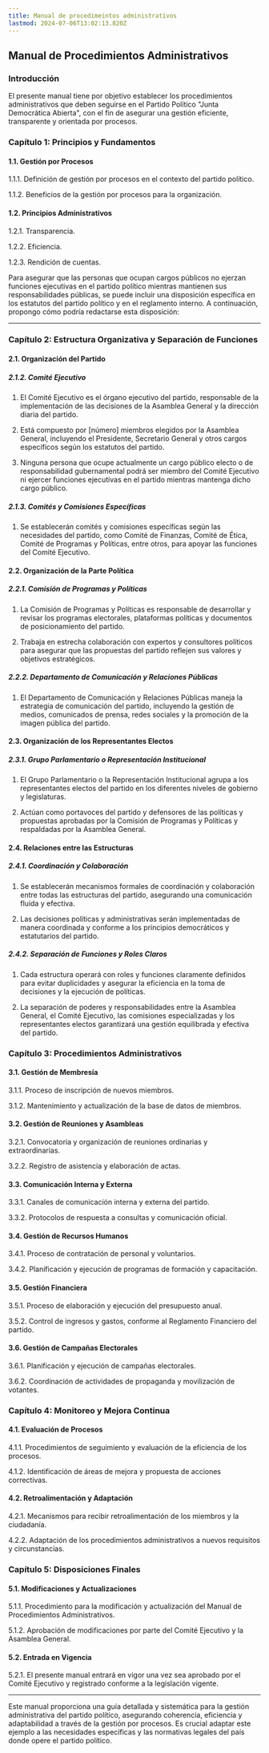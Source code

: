 ```yaml
---
title: Manual de procedimeintos administrativos
lastmod: 2024-07-06T13:02:13.820Z
---
```

## Manual de Procedimientos Administrativos

### Introducción

El presente manual tiene por objetivo establecer los procedimientos administrativos que deben seguirse en el Partido Político "Junta Democrática Abierta", con el fin de asegurar una gestión eficiente, transparente y orientada por procesos.

### Capítulo 1: Principios y Fundamentos

#### 1.1. Gestión por Procesos

1.1.1. Definición de gestión por procesos en el contexto del partido político.
   
1.1.2. Beneficios de la gestión por procesos para la organización.

#### 1.2. Principios Administrativos

1.2.1. Transparencia.
   
1.2.2. Eficiencia.
   
1.2.3. Rendición de cuentas.


Para asegurar que las personas que ocupan cargos públicos no ejerzan funciones ejecutivas en el partido político mientras mantienen sus responsabilidades públicas, se puede incluir una disposición específica en los estatutos del partido político y en el reglamento interno. A continuación, propongo cómo podría redactarse esta disposición:

---

### Capítulo 2: Estructura Organizativa y Separación de Funciones

#### 2.1. Organización del Partido

##### 2.1.2. Comité Ejecutivo

1. El Comité Ejecutivo es el órgano ejecutivo del partido, responsable de la implementación de las decisiones de la Asamblea General y la dirección diaria del partido.
   
2. Está compuesto por [número] miembros elegidos por la Asamblea General, incluyendo el Presidente, Secretario General y otros cargos específicos según los estatutos del partido.

3. Ninguna persona que ocupe actualmente un cargo público electo o de responsabilidad gubernamental podrá ser miembro del Comité Ejecutivo ni ejercer funciones ejecutivas en el partido mientras mantenga dicho cargo público.

##### 2.1.3. Comités y Comisiones Específicas

1. Se establecerán comités y comisiones específicas según las necesidades del partido, como Comité de Finanzas, Comité de Ética, Comité de Programas y Políticas, entre otros, para apoyar las funciones del Comité Ejecutivo.

#### 2.2. Organización de la Parte Política

##### 2.2.1. Comisión de Programas y Políticas

1. La Comisión de Programas y Políticas es responsable de desarrollar y revisar los programas electorales, plataformas políticas y documentos de posicionamiento del partido.
   
2. Trabaja en estrecha colaboración con expertos y consultores políticos para asegurar que las propuestas del partido reflejen sus valores y objetivos estratégicos.

##### 2.2.2. Departamento de Comunicación y Relaciones Públicas

1. El Departamento de Comunicación y Relaciones Públicas maneja la estrategia de comunicación del partido, incluyendo la gestión de medios, comunicados de prensa, redes sociales y la promoción de la imagen pública del partido.

#### 2.3. Organización de los Representantes Electos

##### 2.3.1. Grupo Parlamentario o Representación Institucional

1. El Grupo Parlamentario o la Representación Institucional agrupa a los representantes electos del partido en los diferentes niveles de gobierno y legislaturas.
   
2. Actúan como portavoces del partido y defensores de las políticas y propuestas aprobadas por la Comisión de Programas y Políticas y respaldadas por la Asamblea General.

#### 2.4. Relaciones entre las Estructuras

##### 2.4.1. Coordinación y Colaboración

1. Se establecerán mecanismos formales de coordinación y colaboración entre todas las estructuras del partido, asegurando una comunicación fluida y efectiva.
   
2. Las decisiones políticas y administrativas serán implementadas de manera coordinada y conforme a los principios democráticos y estatutarios del partido.

##### 2.4.2. Separación de Funciones y Roles Claros

1. Cada estructura operará con roles y funciones claramente definidos para evitar duplicidades y asegurar la eficiencia en la toma de decisiones y la ejecución de políticas.
   
2. La separación de poderes y responsabilidades entre la Asamblea General, el Comité Ejecutivo, las comisiones especializadas y los representantes electos garantizará una gestión equilibrada y efectiva del partido.

### Capítulo 3: Procedimientos Administrativos

#### 3.1. Gestión de Membresía

3.1.1. Proceso de inscripción de nuevos miembros.
   
3.1.2. Mantenimiento y actualización de la base de datos de miembros.

#### 3.2. Gestión de Reuniones y Asambleas

3.2.1. Convocatoria y organización de reuniones ordinarias y extraordinarias.

3.2.2. Registro de asistencia y elaboración de actas.

#### 3.3. Comunicación Interna y Externa

3.3.1. Canales de comunicación interna y externa del partido.
   
3.3.2. Protocolos de respuesta a consultas y comunicación oficial.

#### 3.4. Gestión de Recursos Humanos

3.4.1. Proceso de contratación de personal y voluntarios.
   
3.4.2. Planificación y ejecución de programas de formación y capacitación.

#### 3.5. Gestión Financiera

3.5.1. Proceso de elaboración y ejecución del presupuesto anual.
   
3.5.2. Control de ingresos y gastos, conforme al Reglamento Financiero del partido.

#### 3.6. Gestión de Campañas Electorales

3.6.1. Planificación y ejecución de campañas electorales.
   
3.6.2. Coordinación de actividades de propaganda y movilización de votantes.

### Capítulo 4: Monitoreo y Mejora Continua

#### 4.1. Evaluación de Procesos

4.1.1. Procedimientos de seguimiento y evaluación de la eficiencia de los procesos.
   
4.1.2. Identificación de áreas de mejora y propuesta de acciones correctivas.

#### 4.2. Retroalimentación y Adaptación

4.2.1. Mecanismos para recibir retroalimentación de los miembros y la ciudadanía.
   
4.2.2. Adaptación de los procedimientos administrativos a nuevos requisitos y circunstancias.

### Capítulo 5: Disposiciones Finales

#### 5.1. Modificaciones y Actualizaciones

5.1.1. Procedimiento para la modificación y actualización del Manual de Procedimientos Administrativos.
   
5.1.2. Aprobación de modificaciones por parte del Comité Ejecutivo y la Asamblea General.

#### 5.2. Entrada en Vigencia

5.2.1. El presente manual entrará en vigor una vez sea aprobado por el Comité Ejecutivo y registrado conforme a la legislación vigente.

---

Este manual proporciona una guía detallada y sistemática para la gestión administrativa del partido político, asegurando coherencia, eficiencia y adaptabilidad a través de la gestión por procesos. Es crucial adaptar este ejemplo a las necesidades específicas y las normativas legales del país donde opere el partido político.